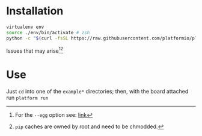 Installation
============

``` sh
virtualenv env
source ./env/bin/activate # zsh
python -c "$(curl -fsSL https://raw.githubusercontent.com/platformio/platformio/master/scripts/get-platformio.py)"
```

Issues that may arise[^1][^2]

[^1]: For the `--egg` option see:
    [link](https://github.com/platformio/platformio/issues/279)

[^2]: `pip` caches are owned by root and need to be chmodded.

# Use
Just `cd` into one of the `example*` directories; then, with the board attached run `platform run`
